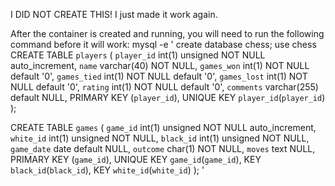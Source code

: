 I DID NOT CREATE THIS!
I just made it work again.



After the container is created and running, you will need to run the following command before it will work:
  mysql -e '
  create database chess;
  use chess
  CREATE TABLE `players` (
    `player_id` int(1) unsigned NOT NULL auto_increment,
    `name` varchar(40) NOT NULL,
    `games_won` int(1) NOT NULL default '0',
    `games_tied` int(1) NOT NULL default '0',
    `games_lost` int(1) NOT NULL default '0',
    `rating` int(1) NOT NULL default '0',
    `comments` varchar(255) default NULL,
    PRIMARY KEY (`player_id`),
    UNIQUE KEY `player_id`(`player_id`)
  );
  
  CREATE TABLE `games` (
    `game_id` int(1) unsigned NOT NULL auto_increment,
    `white_id` int(1) unsigned NOT NULL,
    `black_id` int(1) unsigned NOT NULL,
    `game_date` date default NULL,
    `outcome` char(1) NOT NULL,
    `moves` text NULL,
    PRIMARY KEY (`game_id`),
    UNIQUE KEY `game_id`(`game_id`),
    KEY `black_id`(`black_id`),
    KEY `white_id`(`white_id`)
  );
  '
